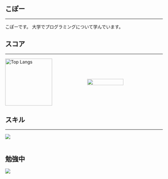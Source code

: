 ## こぽー 
---
こぽーです。
大学でプログラミングについて学んでいます。

## スコア
---

<div style="display: flex; justify-content: space-between; gap: 20px; align-items: center;">
  <img alt="Top Langs" height="150px" src="https://github-readme-stats.vercel.app/api/top-langs/?username=kopo-k&layout=default&count_private=true&show_icons=true&theme=default" />
  <img src="https://github-readme-stats.vercel.app/api?username=kopo-k&show_icons=true&theme=default&layout=default" width="48%" />
  
</div>
<!--   <img src="https://github-readme-stats.vercel.app/api/top-langs/?username=kopo-k&theme=default&layout=normal" width="48%" /> -->



## スキル
---
<img src="https://skillicons.dev/icons?i=html,css,js,typescript,react,github,vscode,php,aws" /> <br /><br />
  
## 勉強中

<img src="https://skillicons.dev/icons?i=react,typescript,mysql,firebase,vscode,github" /> <br /><br />



